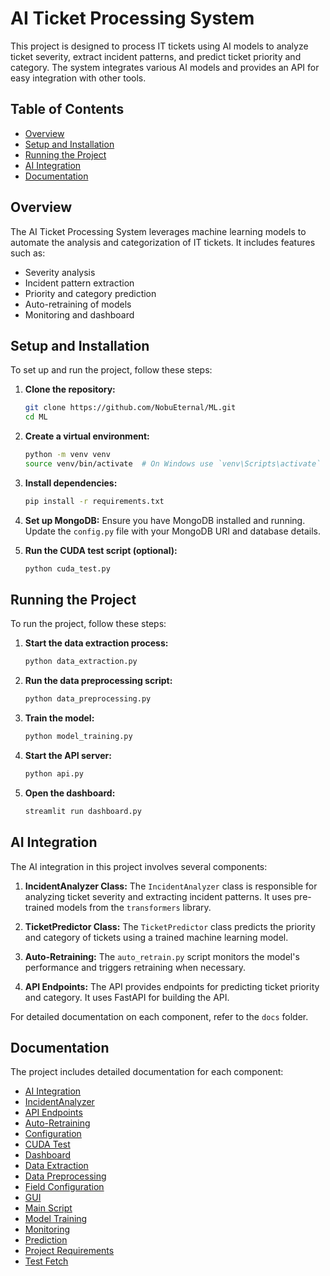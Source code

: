 # AI Ticket Processing System

This project is designed to process IT tickets using AI models to analyze ticket severity, extract incident patterns, and predict ticket priority and category. The system integrates various AI models and provides an API for easy integration with other tools.

## Table of Contents
- [Overview](#overview)
- [Setup and Installation](#setup-and-installation)
- [Running the Project](#running-the-project)
- [AI Integration](#ai-integration)
- [Documentation](#documentation)

## Overview
The AI Ticket Processing System leverages machine learning models to automate the analysis and categorization of IT tickets. It includes features such as:
- Severity analysis
- Incident pattern extraction
- Priority and category prediction
- Auto-retraining of models
- Monitoring and dashboard

## Setup and Installation
To set up and run the project, follow these steps:

1. **Clone the repository:**
   ```bash
   git clone https://github.com/NobuEternal/ML.git
   cd ML
   ```

2. **Create a virtual environment:**
   ```bash
   python -m venv venv
   source venv/bin/activate  # On Windows use `venv\Scripts\activate`
   ```

3. **Install dependencies:**
   ```bash
   pip install -r requirements.txt
   ```

4. **Set up MongoDB:**
   Ensure you have MongoDB installed and running. Update the `config.py` file with your MongoDB URI and database details.

5. **Run the CUDA test script (optional):**
   ```bash
   python cuda_test.py
   ```

## Running the Project
To run the project, follow these steps:

1. **Start the data extraction process:**
   ```bash
   python data_extraction.py
   ```

2. **Run the data preprocessing script:**
   ```bash
   python data_preprocessing.py
   ```

3. **Train the model:**
   ```bash
   python model_training.py
   ```

4. **Start the API server:**
   ```bash
   python api.py
   ```

5. **Open the dashboard:**
   ```bash
   streamlit run dashboard.py
   ```

## AI Integration
The AI integration in this project involves several components:

1. **IncidentAnalyzer Class:**
   The `IncidentAnalyzer` class is responsible for analyzing ticket severity and extracting incident patterns. It uses pre-trained models from the `transformers` library.

2. **TicketPredictor Class:**
   The `TicketPredictor` class predicts the priority and category of tickets using a trained machine learning model.

3. **Auto-Retraining:**
   The `auto_retrain.py` script monitors the model's performance and triggers retraining when necessary.

4. **API Endpoints:**
   The API provides endpoints for predicting ticket priority and category. It uses FastAPI for building the API.

For detailed documentation on each component, refer to the `docs` folder.

## Documentation
The project includes detailed documentation for each component:

- [AI Integration](docs/ai_integration.md)
- [IncidentAnalyzer](docs/incident_analyzer.md)
- [API Endpoints](docs/api.md)
- [Auto-Retraining](docs/auto_retrain.md)
- [Configuration](docs/config.md)
- [CUDA Test](docs/cuda_test.md)
- [Dashboard](docs/dashboard.md)
- [Data Extraction](docs/data_extraction.md)
- [Data Preprocessing](docs/data_preprocessing.md)
- [Field Configuration](docs/field_config.md)
- [GUI](docs/gui.md)
- [Main Script](docs/main.md)
- [Model Training](docs/model_training.md)
- [Monitoring](docs/monitoring.md)
- [Prediction](docs/predict.md)
- [Project Requirements](docs/requirements.md)
- [Test Fetch](docs/test_fetch.md)
